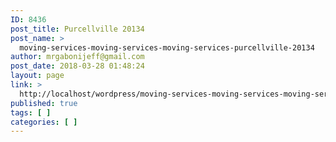 ```yaml
---
ID: 8436
post_title: Purcellville 20134
post_name: >
  moving-services-moving-services-moving-services-purcellville-20134
author: mrgabonijeff@gmail.com
post_date: 2018-03-28 01:48:24
layout: page
link: >
  http://localhost/wordpress/moving-services-moving-services-moving-services-purcellville-20134/
published: true
tags: [ ]
categories: [ ]
---
```

